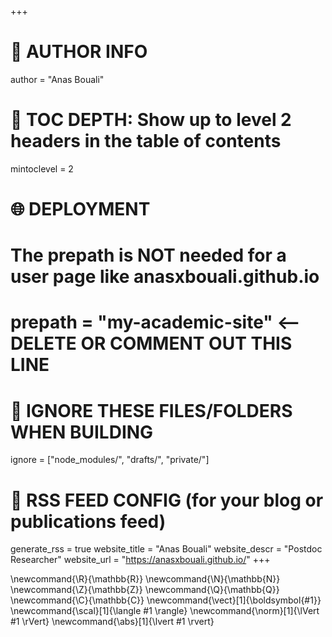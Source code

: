 +++
# 👤 AUTHOR INFO
author = "Anas Bouali"

# 🧭 TOC DEPTH: Show up to level 2 headers in the table of contents
mintoclevel = 2

# 🌐 DEPLOYMENT
# The prepath is NOT needed for a user page like anasxbouali.github.io
# prepath = "my-academic-site"  <-- DELETE OR COMMENT OUT THIS LINE

# 🧼 IGNORE THESE FILES/FOLDERS WHEN BUILDING
ignore = ["node_modules/", "drafts/", "private/"]

# 🔔 RSS FEED CONFIG (for your blog or publications feed)
generate_rss = true
website_title = "Anas Bouali"
website_descr = "Postdoc Researcher"
website_url   = "https://anasxbouali.github.io/"
+++

\newcommand{\R}{\mathbb{R}}
\newcommand{\N}{\mathbb{N}}
\newcommand{\Z}{\mathbb{Z}}
\newcommand{\Q}{\mathbb{Q}}
\newcommand{\C}{\mathbb{C}}
\newcommand{\vect}[1]{\boldsymbol{#1}}
\newcommand{\scal}[1]{\langle #1 \rangle}
\newcommand{\norm}[1]{\lVert #1 \rVert}
\newcommand{\abs}[1]{\lvert #1 \rvert}